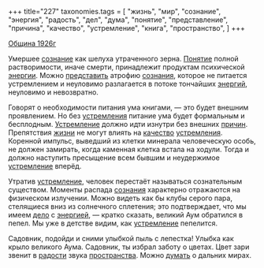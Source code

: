 +++
title="227"
taxonomies.tags = [
 "жизнь",
 "мир",
 "сознание",
 "энергия",
 "радость",
 "дел",
 "дума",
 "понятие",
 "представление",
 "причина",
 "качество",
 "устремление",
 "книга",
 "пространство",
]
+++

[Община 1926г](/agni/1926)

Умершее [сознание](/tags/сознание) как шелуха утраченного зерна. [Понятие](/tags/понятие) полной растворимости, иначе смерти, принадлежит продуктам психической [энергии](/tags/энергия). Можно [представить](/tags/представление) атрофию [сознания](/tags/сознание), которое не питается устремлением и неуловимо разлагается в потоке тончайших [энергий](/tags/энергия), неуловимо и невозвратно.   

Говорят о необходимости питания ума книгами, — это будет внешним проявлением. Но без [устремления](/tags/устремление) питание ума будет формальным и бесплодным. [Устремление](/tags/устремление) должно идти изнутри без внешних [причин](/tags/причина). Препятствия [жизни](/tags/жизнь) не могут влиять на [качество](/tags/качество) [устремления](/tags/устремление). Коренной импульс, выведший из клетки минерала человеческую особь, не должен замирать, когда каменная клетка встала на ходули. Тогда и должно наступить пресыщение всем бывшим и неудержимое [устремление](/tags/устремление) вперёд.   

Утратив [устремление](/tags/устремление), человек перестаёт называться сознательным существом. Моменты распада [сознания](/tags/сознание) характерно отражаются на физическом излучении. Можно видеть как бы клубы серого пара, стелящиеся вниз из солнечного сплетения; это подтверждает, что мы имеем [дело](/tags/дел) с [энергией](/tags/энергия), — кратко сказать, великий Аум обратился в пепел. Мы уже в детстве видим, как [устремление](/tags/устремление) пепелится.   

Садовник, подойди и сними улыбкой пыль с лепестка! Улыбка как крыло великого Аума. Садовник, ты избрал заботу о цветах. Цвет зари звенит в [радости](/tags/радость) звука [пространства](/tags/пространство). Можно [думать](/tags/дума) о дальних мирах.   

